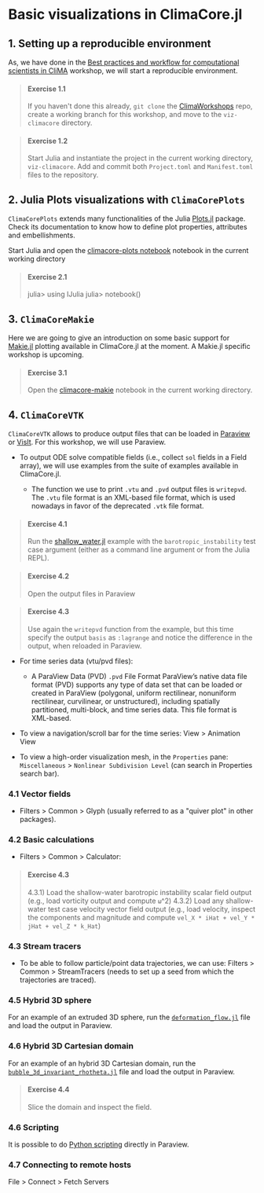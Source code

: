 # Basic visualizations in ClimaCore.jl

## 1. Setting up a reproducible environment

As, we have done in the [Best practices and workflow for computational scientists in CliMA](intro-best-practices/best-practices.md) workshop, we will start a reproducible environment.

> #### Exercise 1.1
> If you haven't done this already, `git clone` the [ClimaWorkshops](https://github.com/CliMA/ClimaWorkshops) repo, create a working branch for this workshop, and move to the `viz-climacore` directory.

> #### Exercise 1.2
> Start Julia and instantiate the project in the current working directory, `viz-climacore`.
> Add and commit both `Project.toml` and `Manifest.toml` files to the repository.

## 2. Julia Plots visualizations with `ClimaCorePlots`

`ClimaCorePlots` extends many functionalities of the Julia [Plots.jl](https://docs.juliaplots.org/stable/) package. Check its documentation to know how to define plot properties, attributes and embellishments.

Start Julia and open the [climacore-plots notebook](climacore-plots.ipynb) notebook in the current working directory

> #### Exercise 2.1
> julia> using IJulia
> julia> notebook()

## 3. `ClimaCoreMakie`

Here we are going to give an introduction on some basic support for [Makie.jl](https://makie.juliaplots.org/stable/) plotting available in ClimaCore.jl at the moment. A Makie.jl specific workshop is upcoming.
> #### Exercise 3.1
> Open the [climacore-makie](climacore-makie.ipynb) notebook in the current working directory.

## 4. `ClimaCoreVTK`

`ClimaCoreVTK` allows to produce output files that can be loaded in [Paraview](https://www.paraview.org/) or [VisIt](https://visit-dav.github.io/visit-website/index.html). For this workshop, we will use Paraview.

- To output ODE solve compatible fields (i.e., collect `sol` fields in a Field array), we will use examples from the suite of examples available in ClimaCore.jl.

    * The function we use to print `.vtu` and `.pvd` output files is `writepvd`. The `.vtu` file format is an XML-based file format, which is used nowadays in favor of the deprecated `.vtk` file format.

> #### Exercise 4.1
> Run the [shallow_water.jl](shallow_water.jl) example with the `barotropic_instability` test case argument (either as a command line argument or from the Julia REPL).

> #### Exercise 4.2
> Open the output files in Paraview

> #### Exercise 4.3
> Use again the `writepvd` function from the example, but this time specify the output `basis` as `:lagrange` and notice the difference in the output, when reloaded in Paraview.

- For time series data (vtu/pvd files):

    * A ParaView Data (PVD) `.pvd` File Format ParaView’s native data file format (PVD) supports any type of data set that can be loaded or created in ParaView (polygonal, uniform rectilinear, nonuniform rectilinear, curvilinear, or unstructured), including spatially partitioned, multi-block, and time series data. This file format is XML-based.

- To view a navigation/scroll bar for the time series: View > Animation View

- To view a high-order visualization mesh, in the `Properties` pane: `Miscellaneous` > `Nonlinear Subdivision Level` (can search in Properties search bar).

### 4.1 Vector fields

- Filters > Common > Glyph (usually referred to as a "quiver plot" in other packages).

### 4.2 Basic calculations

- Filters > Common > Calculator:

> #### Exercise 4.3
> 4.3.1) Load the shallow-water barotropic instability scalar field output (e.g., load vorticity output and compute `ω`^2)
> 4.3.2) Load any shallow-water test case velocity vector field output (e.g., load velocity, inspect the components and magnitude and compute `vel_X * iHat + vel_Y * jHat + vel_Z * k_Hat`)

### 4.3 Stream tracers

- To be able to follow particle/point data trajectories, we can use: Filters > Common > StreamTracers (needs to set up a seed from which the trajectories are traced).

### 4.5 Hybrid 3D sphere
For an example of an extruded 3D sphere, run the [`deformation_flow.jl`](deformation_flow.jl) file and load the output in Paraview.

### 4.6 Hybrid 3D Cartesian domain
For an example of an hybrid 3D Cartesian domain, run the [`bubble_3d_invariant_rhotheta.jl`](bubble_3d_invariant_rhotheta.jl) file and load the output in Paraview.

> #### Exercise 4.4
> Slice the domain and inspect the field.
### 4.6 Scripting

It is possible to do [Python scripting](https://www.paraview.org/Wiki/ParaView/Python_Scripting) directly in Paraview.

### 4.7 Connecting to remote hosts

File > Connect > Fetch Servers



